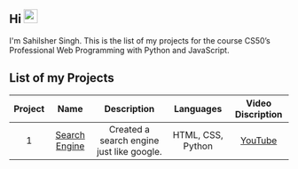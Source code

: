 ## Hi <img src="https://media.giphy.com/media/hvRJCLFzcasrR4ia7z/giphy.gif" width="25px"> 

I'm Sahilsher Singh. This is the list of my projects for the course CS50’s Professional Web Programming with Python and JavaScript.

## List of my Projects

| Project | Name                       | Description                                                             | Languages                                   | Video Discription                                   |
| :---: | :---------------------------: | :-------------------------------------------------------------------------------: | :--------------------------------------------: | :--------------------------------------------: |
| 1    | <a href="https://github.com/Sandhu-Sahil/Search_Engine">Search Engine</a> | Created a search engine just like google.   | HTML, CSS, Python   | <a href="https://youtu.be/xDTB4GC4KqE">YouTube</a> |
